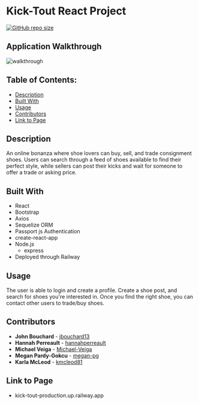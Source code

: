 # **Kick-Tout React Project**

[![GitHub repo size](https://img.shields.io/github/repo-size/jbouchard13/project-3)](https://shields.io/)

## Application Walkthrough

![walkthrough](./client/public/assets/images/walkthrough.gif)

## Table of Contents:

- [Description](#Description)
- [Built With](#Built-With)
- [Usage](#Usage)
- [Contributors](#Contributors)
- [Link to Page](#Link-to-Page)

## Description

An online bonanza where shoe lovers can buy, sell, and trade consignment shoes. Users can search through a feed of shoes available to find their perfect style, while sellers can post their kicks and wait for someone to offer a trade or asking price.

## Built With

- React
- Bootstrap
- Axios
- Sequelize ORM
- Passport js Authentication
- create-react-app
- Node.js
  - express
- Deployed through Railway

## Usage

The user is able to login and create a profile. Create a shoe post, and search for shoes you're interested in. Once you find the right shoe, you can contact other users to trade/buy shoes.

## Contributors

- **John Bouchard** - [jbouchard13](https://github.com/jbouchard13)
- **Hannah Perreault** - [hannahperreault](https://github.com/hannahperreault)
- **Michael Veiga** - [Michael-Veiga](https://github.com/Michael-Veiga)
- **Megan Pardy-Gokcu** - [megan-pg](https://github.com/megan-pg)
- **Karla McLeod** - [kmcleod81](https://github.com/kmcleod81)

## Link to Page

- kick-tout-production.up.railway.app
